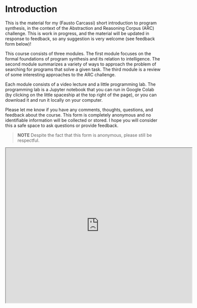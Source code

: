 # Introduction

This is the material for my (Fausto Carcassi) short introduction to program synthesis, in the context of the Abstraction and Reasoning Corpus (ARC) challenge. This is work in progress, and the material will be updated in response to feedback, so any suggestion is very welcome (see feedback form below)!

This course consists of three modules. The first module focuses on the formal foundations of program synthesis and its relation to intelligence. The second module summarizes a variety of ways to approach the problem of searching for programs that solve a given task. The third module is a review of some interesting approaches to the ARC challenge.

Each module consists of a video lecture and a little programming lab. The programming lab is a Jupyter notebook that you can run in Google Colab (by clicking on the little spaceship at the top right of the page), or you can download it and run it locally on your computer. 

Please let me know if you have any comments, thoughts, questions, and feedback about the course. This form is completely anonymous and no identifiable information will be collected or stored. I hope you will consider this a safe space to ask questions or provide feedback.

> **NOTE** Despite the fact that this form is anonymous, please still be respectful.

<iframe id="qualtrics-iframe" src="https://uva.fra1.qualtrics.com/jfe/form/SV_eeyyaul3x2iKHLU" height="500px" width="600px"></iframe>


